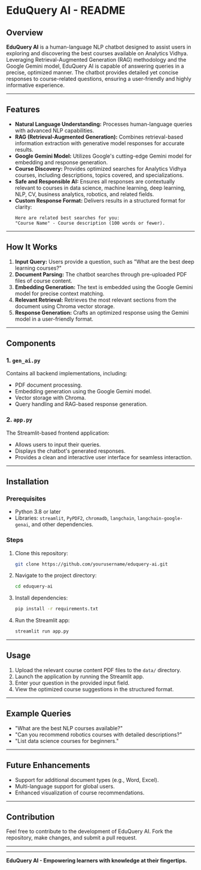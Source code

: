 # EduQuery AI - README

## Overview  
**EduQuery AI** is a human-language NLP chatbot designed to assist users in exploring and discovering the best courses available on Analytics Vidhya. Leveraging Retrieval-Augmented Generation (RAG) methodology and the Google Gemini model, EduQuery AI is capable of answering queries in a precise, optimized manner. The chatbot provides detailed yet concise responses to course-related questions, ensuring a user-friendly and highly informative experience.

---

## Features  
- **Natural Language Understanding:** Processes human-language queries with advanced NLP capabilities.  
- **RAG (Retrieval-Augmented Generation):** Combines retrieval-based information extraction with generative model responses for accurate results.  
- **Google Gemini Model:** Utilizes Google's cutting-edge Gemini model for embedding and response generation.  
- **Course Discovery:** Provides optimized searches for Analytics Vidhya courses, including descriptions, topics covered, and specializations.  
- **Safe and Responsible AI:** Ensures all responses are contextually relevant to courses in data science, machine learning, deep learning, NLP, CV, business analytics, robotics, and related fields.  
- **Custom Response Format:** Delivers results in a structured format for clarity:
  ```
  Here are related best searches for you:
  "Course Name" - Course description (100 words or fewer).
  ```

---

## How It Works  
1. **Input Query:** Users provide a question, such as "What are the best deep learning courses?"  
2. **Document Parsing:** The chatbot searches through pre-uploaded PDF files of course content.  
3. **Embedding Generation:** The text is embedded using the Google Gemini model for precise context matching.  
4. **Relevant Retrieval:** Retrieves the most relevant sections from the document using Chroma vector storage.  
5. **Response Generation:** Crafts an optimized response using the Gemini model in a user-friendly format.

---

## Components  
### 1. `gen_ai.py`  
Contains all backend implementations, including:  
- PDF document processing.  
- Embedding generation using the Google Gemini model.  
- Vector storage with Chroma.  
- Query handling and RAG-based response generation.

### 2. `app.py`  
The Streamlit-based frontend application:  
- Allows users to input their queries.  
- Displays the chatbot's generated responses.  
- Provides a clean and interactive user interface for seamless interaction.

---

## Installation  
### Prerequisites  
- Python 3.8 or later  
- Libraries: `streamlit`, `PyPDF2`, `chromadb`, `langchain`, `langchain-google-genai`, and other dependencies.  

### Steps  
1. Clone this repository:
   ```bash
   git clone https://github.com/yourusername/eduquery-ai.git
   ```
2. Navigate to the project directory:
   ```bash
   cd eduquery-ai
   ```
3. Install dependencies:
   ```bash
   pip install -r requirements.txt
   ```
4. Run the Streamlit app:
   ```bash
   streamlit run app.py
   ```

---

## Usage  
1. Upload the relevant course content PDF files to the `data/` directory.  
2. Launch the application by running the Streamlit app.  
3. Enter your question in the provided input field.  
4. View the optimized course suggestions in the structured format.  

---

## Example Queries  
- "What are the best NLP courses available?"  
- "Can you recommend robotics courses with detailed descriptions?"  
- "List data science courses for beginners."  

---

## Future Enhancements  
- Support for additional document types (e.g., Word, Excel).  
- Multi-language support for global users.  
- Enhanced visualization of course recommendations.  

---

## Contribution  
Feel free to contribute to the development of EduQuery AI. Fork the repository, make changes, and submit a pull request.  

---


---

**EduQuery AI - Empowering learners with knowledge at their fingertips.**
